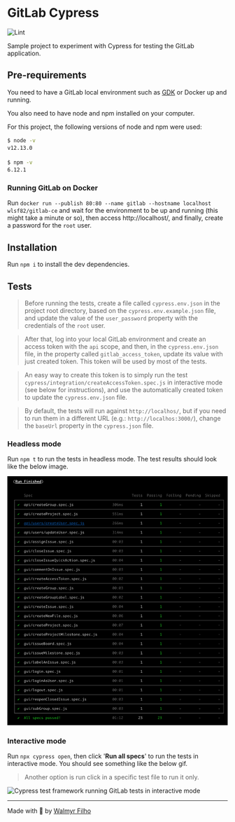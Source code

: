# GitLab Cypress

![Lint](https://github.com/wlsf82/gitlab-cypress/workflows/Lint/badge.svg)

Sample project to experiment with Cypress for testing the GitLab application.

## Pre-requirements

You need to have a GitLab local environment such as [GDK](https://gitlab.com/gitlab-org/gitlab-development-kit) or Docker up and running.

You also need to have node and npm installed on your computer.

For this project, the following versions of node and npm were used:

```sh
$ node -v
v12.13.0

$ npm -v
6.12.1
```

### Running GitLab on Docker

Run `docker run --publish 80:80 --name gitlab --hostname localhost wlsf82/gitlab-ce` and wait for the environment to be up and running (this might take a minute or so), then access http://localhost/, and finally, create a password for the `root` user.

## Installation

Run `npm i` to install the dev dependencies.

## Tests

> Before running the tests, create a file called `cypress.env.json` in the project root directory, based on the `cypress.env.example.json` file, and update the value of the `user_password` property with the credentials of the `root` user.

> After that, log into your local GitLab environment and create an access token with the `api` scope, and then, in the `cypress.env.json` file, in the property called `gitlab_access_token`, update its value with just created token. This token will be used by most of the tests.

> An easy way to create this token is to simply run the test `cypress/integration/createAccessToken.spec.js` in interactive mode (see below for instructions), and use the automatically created token to update the `cypress.env.json` file.

> By default, the tests will run against `http://localhos/`, but if you need to run them in a different URL (e.g.: `http://localhos:3000/`), change the `baseUrl` property in the `cypress.json` file.

### Headless mode

Run `npm t` to run the tests in headless mode. The test results should look like the below image.

![Cypress test framework running GitLab tests in headless mode](assets/test-results-headless.png)

### Interactive mode

Run `npx cypress open`, then click '**Run all specs**' to run the tests in interactive mode. You should see something like the below gif.

> Another option is run click in a specific test file to run it only.

![Cypress test framework running GitLab tests in interactive mode](assets/GitLab-Cypress.gif)

___

Made with 💚 by [Walmyr Filho](https://walmyr-filho.com)
